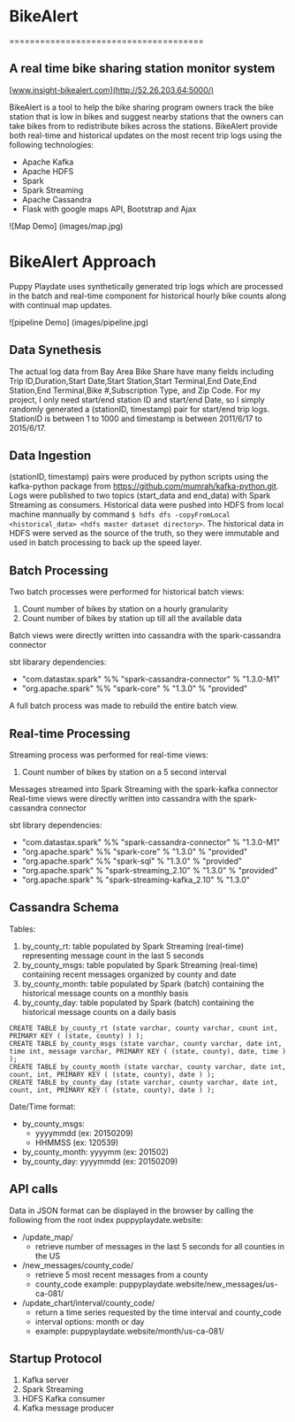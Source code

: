 # BikeAlert
======================================

## A real time bike sharing station monitor system
[www.insight-bikealert.com](http://52.26.203.64:5000/)

BikeAlert is a tool to help the bike sharing program owners track the bike station that is low in bikes and suggest nearby stations that the owners can take bikes from to redistribute bikes across the stations. BikeAlert provide both real-time and historical updates on the most recent trip logs using the following technologies:
- Apache Kafka
- Apache HDFS
- Spark
- Spark Streaming
- Apache Cassandra
- Flask with google maps API, Bootstrap and Ajax

![Map Demo] (images/map.jpg)

# BikeAlert Approach
Puppy Playdate uses synthetically generated trip logs which are processed in the batch and real-time component for historical hourly bike counts along with continual map updates.

![pipeline Demo] (images/pipeline.jpg)

## Data Synethesis
The actual log data from Bay Area Bike Share have many fields including Trip ID,Duration,Start Date,Start Station,Start Terminal,End Date,End Station,End Terminal,Bike #,Subscription Type, and Zip Code. For my project, I only need start/end station ID and start/end Date, so I simply randomly generated a (stationID, timestamp) pair for start/end trip logs. StationID is between 1 to 1000 and timestamp is between 2011/6/17 to 2015/6/17.

## Data Ingestion
(stationID, timestamp) pairs were produced by python scripts using the kafka-python package from https://github.com/mumrah/kafka-python.git. Logs were published to two topics (start_data and end_data) with Spark Streaming as consumers. Historical data were pushed into HDFS from local machine mannually by command `$ hdfs dfs -copyFromLocal <historical_data> <hdfs master dataset directory>`. The historical data in HDFS were served as the source of the truth, so they were immutable and used in batch processing to back up the speed layer.

## Batch Processing
Two batch processes were performed for historical batch views:

1. Count number of bikes by station on a hourly granularity
2. Count number of bikes by station up till all the available data

Batch views were directly written into cassandra with the spark-cassandra connector

sbt libarary dependencies:
- "com.datastax.spark" %% "spark-cassandra-connector" % "1.3.0-M1"
- "org.apache.spark" %% "spark-core" % "1.3.0" % "provided"

A full batch process was made to rebuild the entire batch view.

## Real-time Processing
Streaming process was performed for real-time views:

1. Count number of bikes by station on a 5 second interval

Messages streamed into Spark Streaming with the spark-kafka connector
Real-time views were directly written into cassandra with the spark-cassandra connector

sbt library dependencies:
- "com.datastax.spark" %% "spark-cassandra-connector" % "1.3.0-M1"
- "org.apache.spark" %% "spark-core" % "1.3.0" % "provided"
- "org.apache.spark" %% "spark-sql" % "1.3.0" % "provided"
- "org.apache.spark" % "spark-streaming_2.10" % "1.3.0" % "provided"
- "org.apache.spark" % "spark-streaming-kafka_2.10" % "1.3.0"
  
## Cassandra Schema
Tables:

1. by_county_rt: table populated by Spark Streaming (real-time) representing message count in the last 5 seconds
2. by_county_msgs: table populated by Spark Streaming (real-time) containing recent messages organized by county and date
3. by_county_month: table populated by Spark (batch) containing the historical message counts on a monthly basis
4. by_county_day: table populated by Spark (batch) containing the historical message counts on a daily basis
```
CREATE TABLE by_county_rt (state varchar, county varchar, count int, PRIMARY KEY ( (state, county) ) );
CREATE TABLE by_county_msgs (state varchar, county varchar, date int, time int, message varchar, PRIMARY KEY ( (state, county), date, time ) );
CREATE TABLE by_county_month (state varchar, county varchar, date int, count, int, PRIMARY KEY ( (state, county), date ) );
CREATE TABLE by_county_day (state varchar, county varchar, date int, count, int, PRIMARY KEY ( (state, county), date ) );
```
Date/Time format: 
- by_county_msgs: 
  - yyyymmdd (ex: 20150209)
  - HHMMSS (ex: 120539)
- by_county_month: yyyymm (ex: 201502)
- by_county_day: yyyymmdd (ex: 20150209)

## API calls
Data in JSON format can be displayed in the browser by calling the following from the root index puppyplaydate.website:

- /update_map/
  - retrieve number of messages in the last 5 seconds for all counties in the US
- /new_messages/county_code/
  - retrieve 5 most recent messages from a county
  - county_code example: puppyplaydate.website/new_messages/us-ca-081/
- /update_chart/interval/county_code/
  - return a time series requested by the time interval and county_code
  - interval options: month or day
  - example: puppyplaydate.website/month/us-ca-081/

## Startup Protocol
1. Kafka server
2. Spark Streaming
3. HDFS Kafka consumer
4. Kafka message producer
